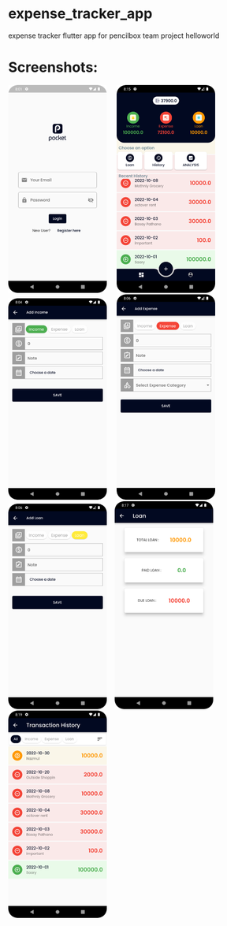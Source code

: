 # expense_tracker_app
expense tracker flutter app for pencilbox team project helloworld

# Screenshots:

<img src="/screenshots/pic1.png" width = "200" /> &nbsp; &nbsp; <img src="/screenshots/pic2.png" width = "200" /> <br>
<img src="/screenshots/pic3.png" width = "200" /> &nbsp; &nbsp; <img src="/screenshots/pic4.png" width = "200" /> <br>
<img src="/screenshots/pic5.png" width = "200" />&nbsp; &nbsp; <img src="/screenshots/pic6.png" width = "200" /> &nbsp; &nbsp; <img src="/screenshots/pic7.png" width = "200" />
